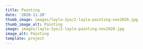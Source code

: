 ```yaml
--- 
title: Painting
date: '2020-11-20'
thumb_image: images/layla-2yo/2-layla-painting-nov2020.jpg
thumb_image_alt: Painting
image: images/layla-2yo/2-layla-painting-nov2020.jpg
image_alt: Painting
template: project
---
```

